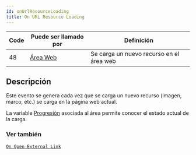 ```yaml
---
id: onUrlResourceLoading
title: On URL Resource Loading
---
```


| Code | Puede ser llamado por                       | Definición                               |
| ---- | ------------------------------------------- | ---------------------------------------- |
| 48   | [Área Web](FormObjects/webArea_overview.md) | Se carga un nuevo recurso en el área web |

## Descripción

Este evento se genera cada vez que se carga un nuevo recurso (imagen, marco, etc.) se carga en la página web actual.

La variable [Progresión](FormObjects/properties_WebArea.md#progression) asociada al área permite conocer el estado actual de la carga.

### Ver también

[`On Open External Link`](onOpenExternalLink.md)